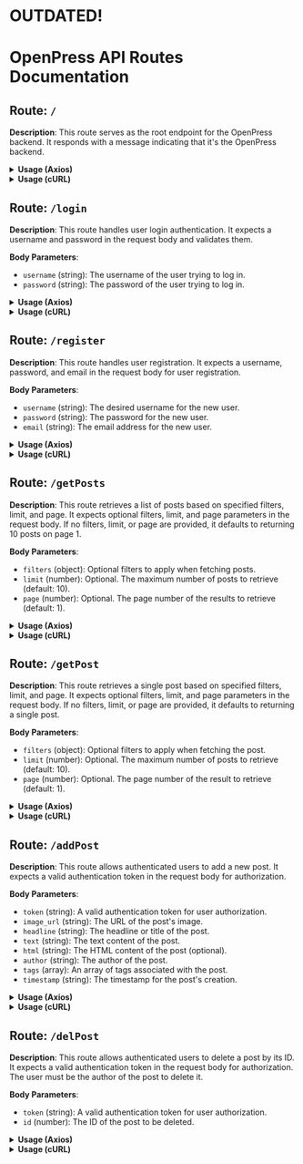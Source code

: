 # OUTDATED!

# OpenPress API Routes Documentation

## Route: `/`

**Description**: This route serves as the root endpoint for the OpenPress backend. It responds with a message indicating that it's the OpenPress backend.

<details>
<summary><strong>Usage (Axios)</strong></summary>

```javascript
axios
  .get('http://localhost:3000/api/')
  .then((response) => {
    console.log(response.data); // 'openpress backend :)'
  })
  .catch((error) => {
    console.error(error);
  });
```

</details>

<details>
<summary><strong>Usage (cURL)</strong></summary>

```bash
curl -X GET http://localhost:3000/api/
```

</details>

## Route: `/login`

**Description**: This route handles user login authentication. It expects a username and password in the request body and validates them.

**Body Parameters**:

- `username` (string): The username of the user trying to log in.
- `password` (string): The password of the user trying to log in.

<details>
<summary><strong>Usage (Axios)</strong></summary>

```javascript
const loginData = {
  username: 'your_username',
  password: 'your_password',
};

axios
  .post('http://localhost:3000/api/login', loginData)
  .then((response) => {
    console.log(response.data); // JSON Web Token (JWT) if successful
  })
  .catch((error) => {
    console.error(error);
  });
  ```

</details>

<details>
<summary><strong>Usage (cURL)</strong></summary>

```bash
curl -X POST -d "username=your_username&password=your_password" http://localhost:3000/api/login
```

</details>

## Route: `/register`

**Description**: This route handles user registration. It expects a username, password, and email in the request body for user registration.

**Body Parameters**:

- `username` (string): The desired username for the new user.
- `password` (string): The password for the new user.
- `email` (string): The email address for the new user.

<details>
<summary><strong>Usage (Axios)</strong></summary>

```javascript
const registrationData = {
  username: 'new_user',
  password: 'new_password',
  email: 'new@example.com',
};

axios
  .post('http://localhost:3000/api/register', registrationData)
  .then((response) => {
    console.log(response.data); // 'Registration successful' if successful
  })
  .catch((error) => {
    console.error(error);
  });
  ```

</details>

<details>
<summary><strong>Usage (cURL)</strong></summary>

```bash
curl -X POST -d "username=new_user&password=new_password&email=new@example.com" http://localhost:3000/api/register
```

</details>

## Route: `/getPosts`

**Description**: This route retrieves a list of posts based on specified filters, limit, and page. It expects optional filters, limit, and page parameters in the request body. If no filters, limit, or page are provided, it defaults to returning 10 posts on page 1.

**Body Parameters**:

- `filters` (object): Optional filters to apply when fetching posts.
- `limit` (number): Optional. The maximum number of posts to retrieve (default: 10).
- `page` (number): Optional. The page number of the results to retrieve (default: 1).

<details>
<summary><strong>Usage (Axios)</strong></summary>

```javascript
const requestData = {
  filters: { key: 'value' }, // Optional filters
  limit: 10, // Optional limit
  page: 1, // Optional page
};

axios
  .get('http://localhost:3000/api/getPosts', { data: requestData })
  .then((response) => {
    console.log(response.data); // List of posts based on the provided filters, limit, and page
  })
  .catch((error) => {
    console.error(error);
  });
  ```

</details>

<details>
<summary><strong>Usage (cURL)</strong></summary>

```bash
curl -X GET -d "filters={\"key\":\"value\"}&limit=10&page=1" http://localhost:3000/api/getPosts
```

</details>

## Route: `/getPost`

**Description**: This route retrieves a single post based on specified filters, limit, and page. It expects optional filters, limit, and page parameters in the request body. If no filters, limit, or page are provided, it defaults to returning a single post.

**Body Parameters**:

- `filters` (object): Optional filters to apply when fetching the post.
- `limit` (number): Optional. The maximum number of posts to retrieve (default: 10).
- `page` (number): Optional. The page number of the result to retrieve (default: 1).

<details>
<summary><strong>Usage (Axios)</strong></summary>

```javascript
const requestData = {
  filters: { key: 'value' }, // Optional filters
  limit: 10, // Optional limit
  page: 1, // Optional page
};

axios
  .get('http://localhost:3000/api/getPost', { data: requestData })
  .then((response) => {
    console.log(response.data); // Single post based on the provided filters, limit, and page
  })
  .catch((error) => {
    console.error(error);
  });
  ```

</details>

<details>
<summary><strong>Usage (cURL)</strong></summary>

```bash
curl -X GET -d "filters={\"key\":\"value\"}&limit=10&page=1" http://localhost:3000/api/getPost
```

</details>

## Route: `/addPost`

**Description**: This route allows authenticated users to add a new post. It expects a valid authentication token in the request body for authorization.

**Body Parameters**:

- `token` (string): A valid authentication token for user authorization.
- `image_url` (string): The URL of the post's image.
- `headline` (string): The headline or title of the post.
- `text` (string): The text content of the post.
- `html` (string): The HTML content of the post (optional).
- `author` (string): The author of the post.
- `tags` (array): An array of tags associated with the post.
- `timestamp` (string): The timestamp for the post's creation.

<details>
<summary><strong>Usage (Axios)</strong></summary>

```javascript
const postData = {
  token: 'valid_token', // Valid authentication token
  image_url: 'post_image_url',
  headline: 'post_headline',
  text: 'post_text',
  html: 'post_html', // Optional HTML content
  author: 'post_author',
  tags: ['tag1', 'tag2'], // Array of tags
  timestamp: 'post_timestamp',
};

axios
  .post('http://localhost:3000/api/addPost', postData)
  .then((response) => {
    console.log(response.data); // 'Post successfully added' if successful
  })
  .catch((error) => {
    console.error(error);
  });
  ```

</details>

<details>
<summary><strong>Usage (cURL)</strong></summary>

```bash
curl -X POST -d "token=valid_token&image_url=post_image_url&headline=post_headline&text=post_text&html=post_html&author=post_author&tags=[\"tag1\",\"tag2\"]&timestamp=post_timestamp" http://localhost:3000/api/addPost
```

</details>

## Route: `/delPost`

**Description**: This route allows authenticated users to delete a post by its ID. It expects a valid authentication token in the request body for authorization. The user must be the author of the post to delete it.

**Body Parameters**:

- `token` (string): A valid authentication token for user authorization.
- `id` (number): The ID of the post to be deleted.

<details>
<summary><strong>Usage (Axios)</strong></summary>

```javascript
const delPostData = {
  token: 'valid_token', // Valid authentication token
  id: 12345, // ID of the post to delete
};

axios
  .post('http://localhost:3000/api/delPost', delPostData)
  .then((response) => {
    console.log(response.data); // 'Post successfully deleted' if successful
  })
  .catch((error) => {
    console.error(error);
  });
  ```

</details>

<details>
<summary><strong>Usage (cURL)</strong></summary>

```bash
curl -X POST -d "token=valid_token&id=12345" http://localhost:3000/api/delPost
```

</details>
